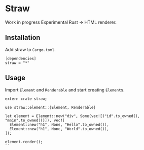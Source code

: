 # Straw

Work in progress Experimental Rust -> HTML renderer.

## Installation

Add straw to `Cargo.toml`.

```
[dependencies]
straw = "*"
```

## Usage

Import `Element` and `Renderable` and start creating `Element`s.

```
extern crate straw;

use straw::element::{Element, Renderable}

let element = Element::new("div", Some(vec![("id".to_owned(), "main".to_owned())]), vec![
  Element::new("h1", None, "Hello".to_owned()),
  Element::new("h1", None, "World".to_owned()),
]);

element.render();
``
